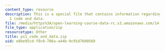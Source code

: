 ```yaml
---
content_type: resource
description: This is a special file that contains information regarding problem set
  1 code and data.
file: /media/https%3A/open-learning-course-data-rc.s3.amazonaws.com/14-662-labor-economics-ii-spring-2015/e8be95cdf8c0786aa44b9c91d7600569_ps1_code_and_data.zip
file_type: application/zip
resourcetype: Other
title: ps1_code_and_data.zip
uid: e8be95cd-f8c0-786a-a44b-9c91d7600569
---
```

